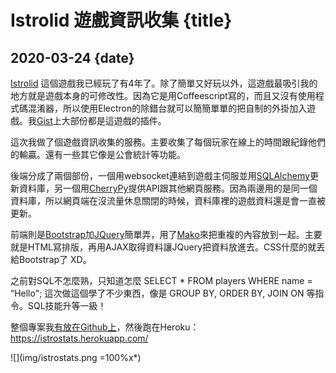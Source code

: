# Istrolid 遊戲資訊收集 {title}
## 2020-03-24 {date}

[Istrolid](http://www.istrolid.com/) 這個遊戲我已經玩了有4年了。除了簡單又好玩以外，這遊戲最吸引我的地方就是遊戲本身的可修改性。因為它是用Coffeescript寫的，而且又沒有使用程式碼混淆器，所以使用Electron的除錯台就可以簡簡單單的把自制的外掛加入遊戲。我[Gist](https://gist.github.com/Rio6)上大部份都是這遊戲的插件。

這次我做了個遊戲資訊收集的服務。主要收集了每個玩家在線上的時間跟紀錄他們的輸贏。還有一些其它像是公會統計等功能。

後端分成了兩個部份，一個用websocket連結到遊戲主伺服並用[SQLAlchemy](https://www.sqlalchemy.org/)更新資料庫，另一個用[CherryPy](https://cherrypy.org/)提供API跟其他網頁服務。因為兩邊用的是同一個資料庫，所以網頁端在沒流量休息關閉的時候，資料庫裡的遊戲資料還是會一直被更新。

前端則是[Bootstrap](https://getbootstrap.com/)加[JQuery](https://jquery.com/)簡單弄，用了[Mako](https://www.makotemplates.org/)來把重複的內容放到一起。主要就是HTML寫排版，再用AJAX取得資料讓JQuery把資料放進去。CSS什麼的就丟給Bootstrap了 XD。

之前對SQL不怎麼熟，只知道怎麼 SELECT * FROM players WHERE name = “Hello"; 這次做這個學了不少東西，像是 GROUP BY, ORDER BY, JOIN ON 等指令。SQL技能升等一級！

整個專案我[有放在Github上](https://github.com/Rio6/IstroStats/)，然後跑在Heroku：<https://istrostats.herokuapp.com/>

![](img/istrostats.png =100%x*)
